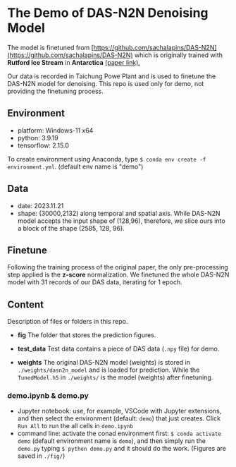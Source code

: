 # The Demo of DAS-N2N Denoising Model #

The model is finetuned from [https://github.com/sachalapins/DAS-N2N](https://github.com/sachalapins/DAS-N2N) which is originally trained with **Rutford Ice Stream** in **Antarctica** [(paper link).](https://arxiv.org/pdf/2304.08120)

Our data is recorded in Taichung Powe Plant and is used to finetune the DAS-N2N model for denoising.
This repo is used only for demo, not providing the finetuning process.

## Environment
- platform: Windows-11 x64
- python: 3.9.19
- tensorflow: 2.15.0

To create environment using Anaconda, type `$ conda env create -f environment.yml`. (default env name is "demo")

## Data
- date: 2023.11.21
- shape: (30000,2132) along temporal and spatial axis. While DAS-N2N model accepts the input shape of (128,96), therefore, we slice ours into a block of the shape (2585, 128, 96).

## Finetune
Following the training process of the original paper, the only pre-processing step applied is the **z-score** normalization. 
We finetuned the whole DAS-N2N model with 31 records of our DAS data, iterating for 1 epoch. 

## Content
Description of files or folders in this repo.

- **fig**
The folder that stores the prediction figures.

- **test_data**
Test data contains a piece of DAS data (`.npy` file) for demo.

- **weights**
The original DAS-N2N model (weights) is stored in `./weights/dasn2n_model` and is loaded for prediction.
While the `TunedModel.h5` in `./weights/` is the model (weights) after finetuning.

### demo.ipynb & demo.py
- Jupyter notebook: use, for example, VSCode with Jupyter extensions, and then select the environment (default: `demo`) that just creates. Click `Run All` to run the all cells in `demo.ipynb`
- command line: activate the conad environment first: `$ conda activate demo` (default environment name is `demo`), and then simply run the `demo.py` typing `$ python demo.py` and it should do the work. (Figures are saved in `./fig/`)